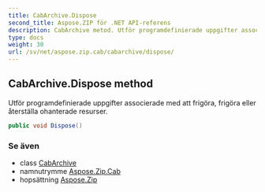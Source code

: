 ```yaml
---
title: CabArchive.Dispose
second_title: Aspose.ZIP för .NET API-referens
description: CabArchive metod. Utför programdefinierade uppgifter associerade med att frigöra frigöra eller återställa ohanterade resurser.
type: docs
weight: 30
url: /sv/net/aspose.zip.cab/cabarchive/dispose/
---
```

## CabArchive.Dispose method

Utför programdefinierade uppgifter associerade med att frigöra, frigöra eller återställa ohanterade resurser.

```csharp
public void Dispose()
```

### Se även

* class [CabArchive](../)
* namnutrymme [Aspose.Zip.Cab](../../cabarchive/)
* hopsättning [Aspose.Zip](../../../)


